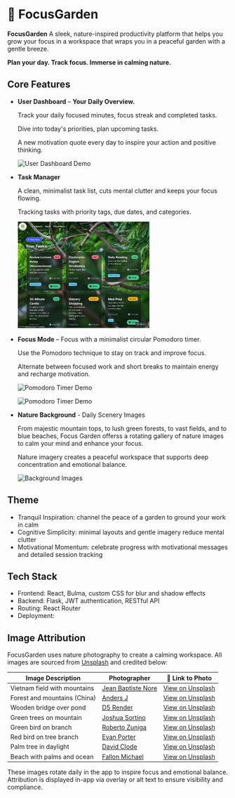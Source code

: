 # 🌿 FocusGarden

**FocusGarden** A sleek, nature-inspired productivity platform that helps you grow
your focus in a workspace that wraps you in a peaceful garden with a
gentle breeze.

**Plan your day. Track focus. Immerse in calming nature.**

## Core Features

- **User Dashboard** – **Your Daily Overview.**

  Track your daily focused minutes, focus streak and completed
  tasks.

  Dive into today's priorities, plan upcoming tasks.

  A new motivation quote every day to inspire your action and positive
  thinking.

  <img
      src="/demo_images/demo_dashboard.jpg"
      alt="User Dashboard Demo"
      width="300"
    />

- **Task Manager**

  A clean, minimalist task list, cuts mental clutter and keeps your
  focus flowing.

  Tracking tasks with priority tags, due dates, and
  categories.

  <img
        src="/demo_images/demo_tasks.jpg"
        alt="Task Manager Demo"
        width="300"
    />

- **Focus Mode** – Focus with a minimalist circular Pomodoro timer.

  Use the Pomodoro technique to stay on track and improve focus.

  Alternate between focused work and short breaks to maintain energy
  and recharge motivation.

  <img
    src="/demo_images/demo_pomo_1.jpg"
    alt="Pomodoro Timer Demo"
    width="300"
  />

  <img
    src="/demo_images/demo_pomo_2.jpg"
    alt="Pomodoro Timer Demo"
    width="300"
  />

- **Nature Background** - Daily Scenery Images

  From majestic mountain tops, to lush green forests, to vast fields,
  and to blue beaches, Focus Garden offerss a rotating gallery of nature
  images to calm your mind and enhance your focus.

  Nature imagery creates a peaceful workspace that supports deep
  concentration and emotional balance.

  <img
    src="/demo_images/background_collage.jpg"
    alt="Background Images"
    width="300"
  />

## Theme

- Tranquil Inspiration: channel the peace of a garden to ground your work in calm
- Cognitive Simplicity: minimal layouts and gentle imagery reduce mental clutter
- Motivational Momentum: celebrate progress with motivational messages and detailed session tracking

## Tech Stack

- Frontend: React, Bulma, custom CSS for blur and shadow effects
- Backend: Flask, JWT authentication, RESTful API
- Routing: React Router
- Deployment:

## Image Attribution

FocusGarden uses nature photography to create a calming workspace. All images are sourced from [Unsplash](https://unsplash.com) and credited below:

| Image Description            | Photographer                                                 | 🔗 Link to Photo                                                                                                          |
| ---------------------------- | ------------------------------------------------------------ | ------------------------------------------------------------------------------------------------------------------------- |
| Vietnam field with mountains | [Jean Baptiste Nore](https://unsplash.com/@jeanbaptistenore) | [View on Unsplash](https://unsplash.com/photos/a-wooden-platform-in-a-field-with-mountains-in-the-background-NI-nrcVHXvE) |
| Forest and mountains (China) | [Anders J](https://unsplash.com/@aj5photos)                  | [View on Unsplash](https://unsplash.com/photos/top-view-of-forest-and-mountains-E-4ULZOUcUI)                              |
| Wooden bridge over pond      | [D5 Render](https://unsplash.com/@d5render)                  | [View on Unsplash](https://unsplash.com/photos/a-wooden-bridge-over-a-small-pond-in-a-forest-31vXWWWRI4o)                 |
| Green trees on mountain      | [Joshua Sortino](https://unsplash.com/@sortino)              | [View on Unsplash](https://unsplash.com/photos/green-trees-on-mountain-during-daytime-k4yqev37nNY)                        |
| Green bird on branch         | [Roberto Zuniga](https://unsplash.com/@errezuniga)           | [View on Unsplash](https://unsplash.com/photos/green-bird-on-brown-tree-branch-during-daytime-jr8V04y_LTw)                |
| Red bird on tree branch      | [Evan Porter](https://unsplash.com/@evanporter)              | [View on Unsplash](https://unsplash.com/photos/a-red-bird-sitting-on-top-of-a-tree-branch-5najTTcE6Lo)                    |
| Palm tree in daylight        | [David Clode](https://unsplash.com/@davidclode)              | [View on Unsplash](https://unsplash.com/photos/green-palm-tree-during-daytime-_ZEM60QHJDc)                                |
| Beach with palms and ocean   | [Fallon Michael](https://unsplash.com/@fallonmichaeltx)      | [View on Unsplash](https://unsplash.com/photos/a-beach-with-palm-trees-and-the-ocean-in-the-background-Ox_6M68VqfQ)       |

These images rotate daily in the app to inspire focus and emotional balance. Attribution is displayed in-app via overlay or alt text to ensure visibility and compliance.
